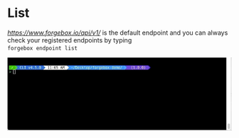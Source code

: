 # List

_https://www.forgebox.io/api/v1/_ is the default endpoint and you can always check your registered endpoints by typing  
`forgebox endpoint list`

![](../../.gitbook/assets/forgebox-endpoint-default-list%20%281%29.gif)

